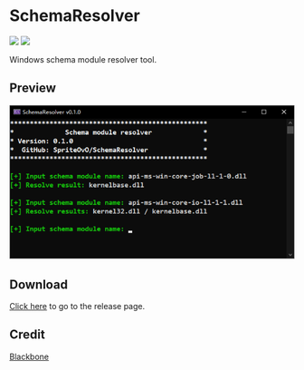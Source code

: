 # SchemaResolver

[![](https://img.shields.io/github/v/release/SpriteOvO/SchemaResolver)](https://github.com/SpriteOvO/SchemaResolver/releases)
[![](https://img.shields.io/badge/license-MIT-yellow.svg)](LICENSE)

Windows schema module resolver tool.

## Preview
![](/Resource/Preview.png)

## Download
[Click here](https://github.com/SpriteOvO/SchemaResolver/releases) to go to the release page.

## Credit
[Blackbone](https://github.com/DarthTon/Blackbone)
